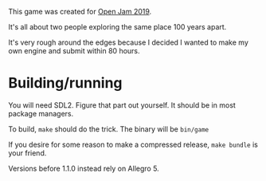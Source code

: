 This game was created for [Open Jam 2019](https://itch.io/jam/open-jam-2019/).

It's all about two people exploring the same place 100 years apart.

It's very rough around the edges because I decided I wanted to make my own engine and submit within 80 hours.

# Building/running

You will need SDL2. Figure that part out yourself. It should be in most package managers.

To build, `make` should do the trick. The binary will be `bin/game`

If you desire for some reason to make a compressed release, `make bundle` is your friend.

Versions before 1.1.0 instead rely on Allegro 5.